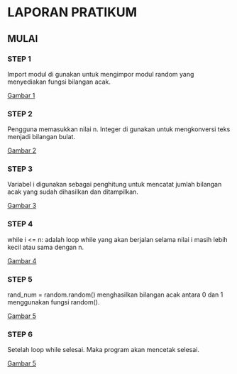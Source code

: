 # LAPORAN PRATIKUM 

## MULAI
### STEP 1 
Import modul di gunakan untuk mengimpor modul random yang menyediakan fungsi bilangan acak. <p>
[Gambar 1](ss/ss1.png)

### STEP 2
Pengguna memasukkan nilai n. Integer di gunakan untuk mengkonversi teks menjadi bilangan bulat. <p>
[Gambar 2](ss/ss2.png)

### STEP 3 
Variabel i digunakan sebagai penghitung untuk mencatat jumlah bilangan acak yang sudah dihasilkan dan ditampilkan. <p>
[Gambar 3](ss/ss3.png)

### STEP 4
while i <= n: adalah loop while yang akan berjalan selama nilai i masih lebih kecil atau sama dengan n. <p>
[Gambar 4](ss/ss4.png)

### STEP 5
rand_num = random.random() menghasilkan bilangan acak antara 0 dan 1 menggunakan fungsi random(). <p>
[Gambar 5](ss/ss42.png)

### STEP 6
Setelah loop while selesai. Maka program akan mencetak selesai. <p>
[Gambar 5](ss/ss5.png)